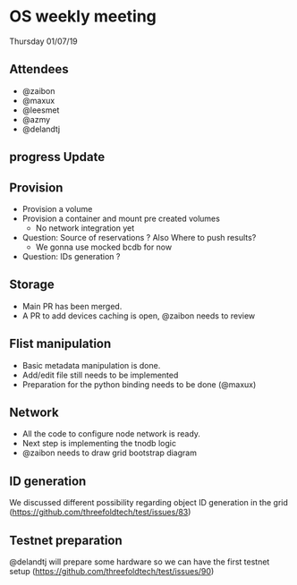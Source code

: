 # OS weekly meeting

Thursday 01/07/19

## Attendees

- @zaibon
- @maxux
- @leesmet
- @azmy
- @delandtj

## progress Update

## Provision
- Provision a volume 
- Provision a container and mount pre created volumes 
  - No network integration yet
- Question: Source of reservations ? Also Where to push results? 
  - We gonna use mocked bcdb for now
- Question: IDs generation ?

## Storage

- Main PR has been merged.
- A PR to add devices caching is open, @zaibon needs to review

## Flist manipulation

- Basic metadata manipulation is done.
- Add/edit file still needs to be implemented
- Preparation for the python binding needs to be done (@maxux)

## Network

- All the code to configure  node network is ready.
- Next step is implementing the tnodb logic
- @zaibon needs to draw grid bootstrap diagram

## ID generation

We discussed different possibility regarding object ID generation in the grid (https://github.com/threefoldtech/test/issues/83)


## Testnet preparation

@delandtj will prepare some hardware so we can have the first testnet setup (https://github.com/threefoldtech/test/issues/90)
